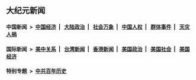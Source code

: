 ## 大纪元新闻

#### 中国新闻 &nbsp;>&nbsp; [中国经济](indexes/ncid283/README.md?12240445) &nbsp;| &nbsp; [大陆政治](indexes/ncid277/README.md?12240445) &nbsp;| &nbsp; [社会万象](indexes/ncid282/README.md?12240445) &nbsp;| &nbsp; [中国人权](indexes/ncid278/README.md?12240445) &nbsp;| &nbsp; [群体事件](indexes/ncid279/README.md?12240445) &nbsp;| &nbsp; [天灾人祸](indexes/ncid280/README.md?12240445)

#### 国际新闻 &nbsp;>&nbsp; [美中关系](indexes/nf1412576/README.md?12240445) &nbsp;| &nbsp; [台湾新闻](indexes/ncid1349361/README.md?12240445) &nbsp;| &nbsp; [香港新闻](indexes/ncid1349362/README.md?12240445) &nbsp;| &nbsp; [美国政治](indexes/ncid1078159/README.md?12240445) &nbsp;| &nbsp; [美国社会](indexes/ncid1078160/README.md?12240445) &nbsp;| &nbsp; [美国经济](indexes/ncid1078158/README.md?12240445)

#### 特别专题 &nbsp;>&nbsp; [中共百年历史](https://github.com/epoch-news/epoch-special/blob/master/README.md?12240445)  
